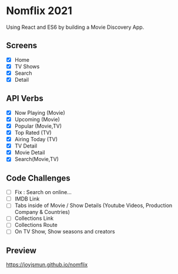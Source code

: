 # Nomflix 2021

Using React and ES6 by building a Movie Discovery App.

## Screens

- [x] Home
- [x] TV Shows
- [x] Search
- [x] Detail

## API Verbs

- [x] Now Playing (Movie)
- [x] Upcoming (Movie)
- [x] Popular (Movie,TV)
- [x] Top Rated (TV)
- [x] Airing Today (TV)
- [x] TV Detail
- [x] Movie Detail
- [x] Search(Movie,TV)

## Code Challenges

- [ ] Fix : Search on online...
- [ ] IMDB Link
- [ ] Tabs inside of Movie / Show Details (Youtube Videos, Production Company & Countries)
- [ ] Collections Link
- [ ] Collections Route
- [ ] On TV Show, Show seasons and creators

## Preview

https://joyjsmun.github.io/nomflix
